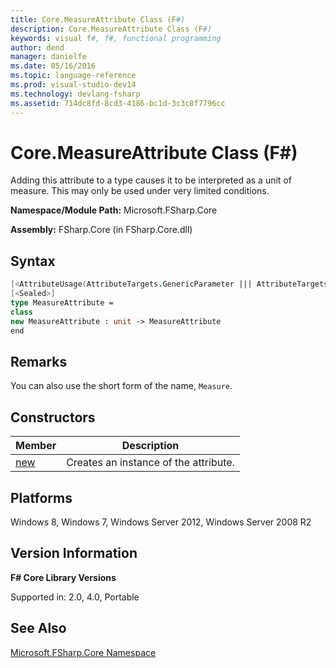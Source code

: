 ```yaml
---
title: Core.MeasureAttribute Class (F#)
description: Core.MeasureAttribute Class (F#)
keywords: visual f#, f#, functional programming
author: dend
manager: danielfe
ms.date: 05/16/2016
ms.topic: language-reference
ms.prod: visual-studio-dev14
ms.technology: devlang-fsharp
ms.assetid: 714dc8fd-8cd3-4186-bc1d-3c3c8f7796cc 
---
```


# Core.MeasureAttribute Class (F#)

Adding this attribute to a type causes it to be interpreted as a unit of measure. This may only be used under very limited conditions.

**Namespace/Module Path:** Microsoft.FSharp.Core

**Assembly:** FSharp.Core (in FSharp.Core.dll)


## Syntax

```fsharp
[<AttributeUsage(AttributeTargets.GenericParameter ||| AttributeTargets.Class, AllowMultiple = false)>]
[<Sealed>]
type MeasureAttribute =
class
new MeasureAttribute : unit -> MeasureAttribute
end
```

## Remarks
You can also use the short form of the name, `Measure`.


## Constructors


|Member|Description|
|------|-----------|
|[new](https://msdn.microsoft.com/library/1c633a8a-8ea3-4d5f-babe-a7b5f6399549)|Creates an instance of the attribute.|

## Platforms
Windows 8, Windows 7, Windows Server 2012, Windows Server 2008 R2


## Version Information
**F# Core Library Versions**

Supported in: 2.0, 4.0, Portable

## See Also
[Microsoft.FSharp.Core Namespace](Microsoft.FSharp.Core-Namespace-%5BFSharp%5D.md)